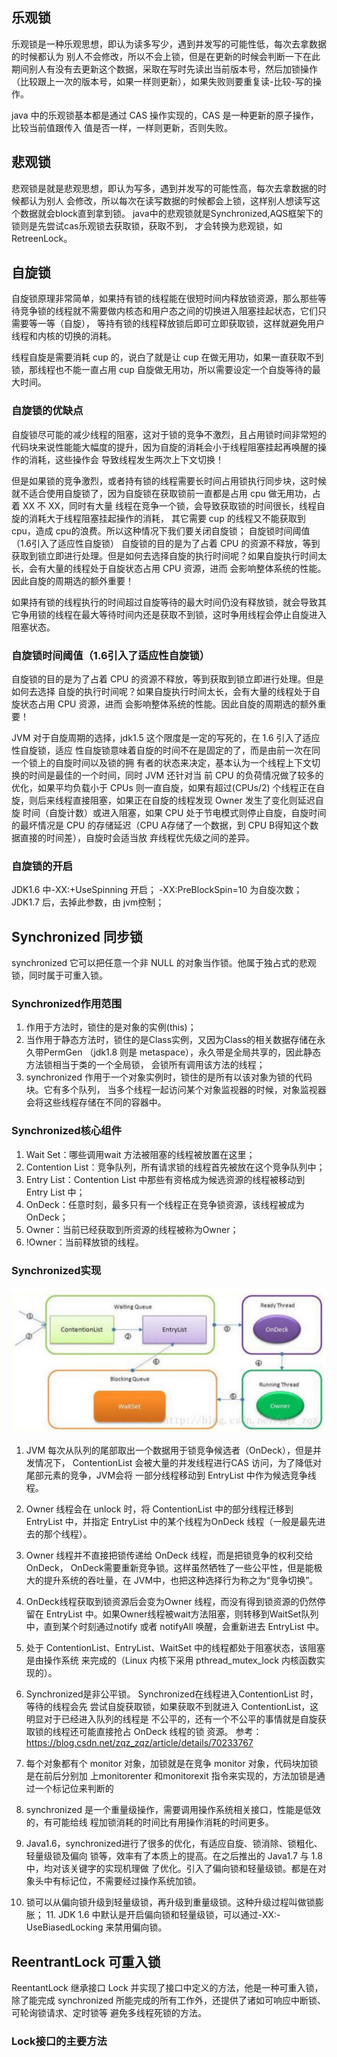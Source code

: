 ## 乐观锁
乐观锁是一种乐观思想，即认为读多写少，遇到并发写的可能性低，每次去拿数据的时候都认为 别人不会修改，所以不会上锁，但是在更新的时候会判断一下在此期间别人有没有去更新这个数据，采取在写时先读出当前版本号，然后加锁操作（比较跟上一次的版本号，如果一样则更新），如果失败则要重复读-比较-写的操作。 

java 中的乐观锁基本都是通过 CAS 操作实现的，CAS 是一种更新的原子操作，比较当前值跟传入 值是否一样，一样则更新，否则失败。

## 悲观锁
悲观锁是就是悲观思想，即认为写多，遇到并发写的可能性高，每次去拿数据的时候都认为别人 会修改，所以每次在读写数据的时候都会上锁，这样别人想读写这个数据就会block直到拿到锁。 java中的悲观锁就是Synchronized,AQS框架下的锁则是先尝试cas乐观锁去获取锁，获取不到， 才会转换为悲观锁，如 RetreenLock。

## 自旋锁 
自旋锁原理非常简单，如果持有锁的线程能在很短时间内释放锁资源，那么那些等待竞争锁的线程就不需要做内核态和用户态之间的切换进入阻塞挂起状态，它们只需要等一等（自旋）， 等持有锁的线程释放锁后即可立即获取锁，这样就避免用户线程和内核的切换的消耗。 

线程自旋是需要消耗 cup 的，说白了就是让 cup 在做无用功，如果一直获取不到锁，那线程也不能一直占用 cup 自旋做无用功，所以需要设定一个自旋等待的最大时间。

### 自旋锁的优缺点 

自旋锁尽可能的减少线程的阻塞，这对于锁的竞争不激烈，且占用锁时间非常短的代码块来说性能能大幅度的提升，因为自旋的消耗会小于线程阻塞挂起再唤醒的操作的消耗，这些操作会 导致线程发生两次上下文切换！ 

但是如果锁的竞争激烈，或者持有锁的线程需要长时间占用锁执行同步块，这时候就不适合使用自旋锁了，因为自旋锁在获取锁前一直都是占用 cpu 做无用功，占着 XX 不 XX，同时有大量 线程在竞争一个锁，会导致获取锁的时间很长，线程自旋的消耗大于线程阻塞挂起操作的消耗， 其它需要 cup 的线程又不能获取到 cpu，造成 cpu的浪费。所以这种情况下我们要关闭自旋锁； 自旋锁时间阈值（1.6引入了适应性自旋锁） 自旋锁的目的是为了占着 CPU 的资源不释放，等到获取到锁立即进行处理。但是如何去选择自旋的执行时间呢？如果自旋执行时间太长，会有大量的线程处于自旋状态占用 CPU 资源，进而 会影响整体系统的性能。因此自旋的周期选的额外重要！ 

如果持有锁的线程执行的时间超过自旋等待的最大时间仍没有释放锁，就会导致其它争用锁的线程在最大等待时间内还是获取不到锁，这时争用线程会停止自旋进入阻塞状态。

### 自旋锁时间阈值（1.6引入了适应性自旋锁） 
自旋锁的目的是为了占着 CPU 的资源不释放，等到获取到锁立即进行处理。但是如何去选择
自旋的执行时间呢？如果自旋执行时间太长，会有大量的线程处于自旋状态占用 CPU 资源，进而 会影响整体系统的性能。因此自旋的周期选的额外重要！

JVM 对于自旋周期的选择，jdk1.5 这个限度是一定的写死的，在 1.6 引入了适应性自旋锁，适应 性自旋锁意味着自旋的时间不在是固定的了，而是由前一次在同一个锁上的自旋时间以及锁的拥 有者的状态来决定，基本认为一个线程上下文切换的时间是最佳的一个时间，同时 JVM 还针对当 前 CPU 的负荷情况做了较多的优化，如果平均负载小于 CPUs 则一直自旋，如果有超过(CPUs/2) 个线程正在自旋，则后来线程直接阻塞，如果正在自旋的线程发现 Owner 发生了变化则延迟自旋 时间（自旋计数）或进入阻塞，如果 CPU 处于节电模式则停止自旋，自旋时间的最坏情况是 CPU 的存储延迟（CPU A存储了一个数据，到 CPU B得知这个数据直接的时间差），自旋时会适当放 弃线程优先级之间的差异。 

### 自旋锁的开启 
JDK1.6 中-XX:+UseSpinning 开启； 
-XX:PreBlockSpin=10 为自旋次数； 
JDK1.7 后，去掉此参数，由 jvm控制；


## Synchronized 同步锁
synchronized 它可以把任意一个非 NULL 的对象当作锁。他属于独占式的悲观锁，同时属于可重入锁。 

### Synchronized作用范围 
1. 作用于方法时，锁住的是对象的实例(this)； 
2. 当作用于静态方法时，锁住的是Class实例，又因为Class的相关数据存储在永久带PermGen （jdk1.8 则是 metaspace），永久带是全局共享的，因此静态方法锁相当于类的一个全局锁， 会锁所有调用该方法的线程；
3. synchronized 作用于一个对象实例时，锁住的是所有以该对象为锁的代码块。它有多个队列， 当多个线程一起访问某个对象监视器的时候，对象监视器会将这些线程存储在不同的容器中。


### Synchronized核心组件 
1) Wait Set：哪些调用wait 方法被阻塞的线程被放置在这里； 
2) Contention List：竞争队列，所有请求锁的线程首先被放在这个竞争队列中； 
3) Entry List：Contention List 中那些有资格成为候选资源的线程被移动到 Entry List 中； 
4) OnDeck：任意时刻，最多只有一个线程正在竞争锁资源，该线程被成为OnDeck； 
5) Owner：当前已经获取到所资源的线程被称为Owner； 
6) !Owner：当前释放锁的线程。

### Synchronized实现

![title](https://raw.githubusercontent.com/Hawkpool/Hawk-s/master/gitNote/2020/02/04/%7B97F78905-B096-47F5-BB71-8B89ACAB0D55%7D_20200204120338-1580793484633.jpg)

1. JVM 每次从队列的尾部取出一个数据用于锁竞争候选者（OnDeck），但是并发情况下， ContentionList 会被大量的并发线程进行CAS 访问，为了降低对尾部元素的竞争，JVM会将 一部分线程移动到 EntryList 中作为候选竞争线程。

2. Owner 线程会在 unlock 时，将 ContentionList 中的部分线程迁移到 EntryList 中，并指定 EntryList 中的某个线程为OnDeck 线程（一般是最先进去的那个线程）。

3. Owner 线程并不直接把锁传递给 OnDeck 线程，而是把锁竞争的权利交给 OnDeck， OnDeck需要重新竞争锁。这样虽然牺牲了一些公平性，但是能极大的提升系统的吞吐量，在 JVM中，也把这种选择行为称之为“竞争切换”。

4. OnDeck线程获取到锁资源后会变为Owner 线程，而没有得到锁资源的仍然停留在 EntryList 中。如果Owner线程被wait方法阻塞，则转移到WaitSet队列中，直到某个时刻通过notify 或者 notifyAll 唤醒，会重新进去 EntryList 中。

5. 处于 ContentionList、EntryList、WaitSet 中的线程都处于阻塞状态，该阻塞是由操作系统 来完成的（Linux 内核下采用 pthread_mutex_lock 内核函数实现的）。

6. Synchronized是非公平锁。 Synchronized在线程进入ContentionList 时，等待的线程会先 尝试自旋获取锁，如果获取不到就进入 ContentionList，这明显对于已经进入队列的线程是 不公平的，还有一个不公平的事情就是自旋获取锁的线程还可能直接抢占 OnDeck 线程的锁 资源。 
参考：https://blog.csdn.net/zqz_zqz/article/details/70233767

7. 每个对象都有个 monitor 对象，加锁就是在竞争 monitor 对象，代码块加锁是在前后分别加 上monitorenter 和monitorexit 指令来实现的，方法加锁是通过一个标记位来判断的

8. synchronized 是一个重量级操作，需要调用操作系统相关接口，性能是低效的，有可能给线 程加锁消耗的时间比有用操作消耗的时间更多。

9. Java1.6，synchronized进行了很多的优化，有适应自旋、锁消除、锁粗化、轻量级锁及偏向 锁等，效率有了本质上的提高。在之后推出的 Java1.7 与 1.8 中，均对该关键字的实现机理做 了优化。引入了偏向锁和轻量级锁。都是在对象头中有标记位，不需要经过操作系统加锁。

10. 锁可以从偏向锁升级到轻量级锁，再升级到重量级锁。这种升级过程叫做锁膨胀； 11. JDK 1.6 中默认是开启偏向锁和轻量级锁，可以通过-XX:-UseBiasedLocking 来禁用偏向锁。

## ReentrantLock 可重入锁

ReentantLock 继承接口 Lock 并实现了接口中定义的方法，他是一种可重入锁，除了能完成 synchronized 所能完成的所有工作外，还提供了诸如可响应中断锁、可轮询锁请求、定时锁等 避免多线程死锁的方法。

### Lock接口的主要方法
